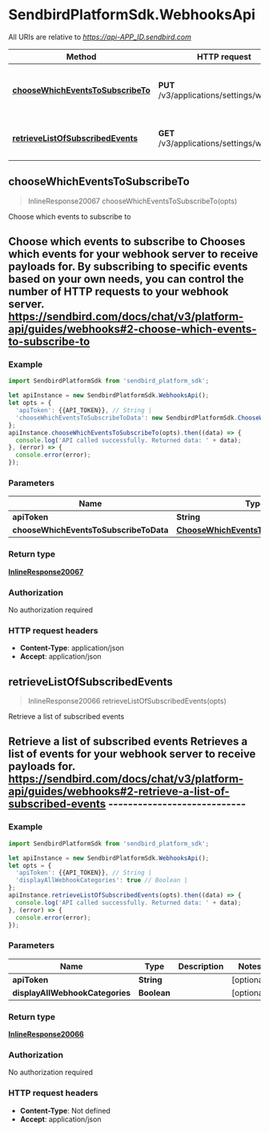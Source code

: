 # SendbirdPlatformSdk.WebhooksApi

All URIs are relative to *https://api-APP_ID.sendbird.com*

Method | HTTP request | Description
------------- | ------------- | -------------
[**chooseWhichEventsToSubscribeTo**](WebhooksApi.md#chooseWhichEventsToSubscribeTo) | **PUT** /v3/applications/settings/webhook | Choose which events to subscribe to
[**retrieveListOfSubscribedEvents**](WebhooksApi.md#retrieveListOfSubscribedEvents) | **GET** /v3/applications/settings/webhook | Retrieve a list of subscribed events



## chooseWhichEventsToSubscribeTo

> InlineResponse20067 chooseWhichEventsToSubscribeTo(opts)

Choose which events to subscribe to

## Choose which events to subscribe to  Chooses which events for your webhook server to receive payloads for. By subscribing to specific events based on your own needs, you can control the number of HTTP requests to your webhook server.  https://sendbird.com/docs/chat/v3/platform-api/guides/webhooks#2-choose-which-events-to-subscribe-to

### Example

```javascript
import SendbirdPlatformSdk from 'sendbird_platform_sdk';

let apiInstance = new SendbirdPlatformSdk.WebhooksApi();
let opts = {
  'apiToken': {{API_TOKEN}}, // String | 
  'chooseWhichEventsToSubscribeToData': new SendbirdPlatformSdk.ChooseWhichEventsToSubscribeToData() // ChooseWhichEventsToSubscribeToData | 
};
apiInstance.chooseWhichEventsToSubscribeTo(opts).then((data) => {
  console.log('API called successfully. Returned data: ' + data);
}, (error) => {
  console.error(error);
});

```

### Parameters


Name | Type | Description  | Notes
------------- | ------------- | ------------- | -------------
 **apiToken** | **String**|  | [optional] 
 **chooseWhichEventsToSubscribeToData** | [**ChooseWhichEventsToSubscribeToData**](ChooseWhichEventsToSubscribeToData.md)|  | [optional] 

### Return type

[**InlineResponse20067**](InlineResponse20067.md)

### Authorization

No authorization required

### HTTP request headers

- **Content-Type**: application/json
- **Accept**: application/json


## retrieveListOfSubscribedEvents

> InlineResponse20066 retrieveListOfSubscribedEvents(opts)

Retrieve a list of subscribed events

## Retrieve a list of subscribed events  Retrieves a list of events for your webhook server to receive payloads for.  https://sendbird.com/docs/chat/v3/platform-api/guides/webhooks#2-retrieve-a-list-of-subscribed-events ----------------------------

### Example

```javascript
import SendbirdPlatformSdk from 'sendbird_platform_sdk';

let apiInstance = new SendbirdPlatformSdk.WebhooksApi();
let opts = {
  'apiToken': {{API_TOKEN}}, // String | 
  'displayAllWebhookCategories': true // Boolean | 
};
apiInstance.retrieveListOfSubscribedEvents(opts).then((data) => {
  console.log('API called successfully. Returned data: ' + data);
}, (error) => {
  console.error(error);
});

```

### Parameters


Name | Type | Description  | Notes
------------- | ------------- | ------------- | -------------
 **apiToken** | **String**|  | [optional] 
 **displayAllWebhookCategories** | **Boolean**|  | [optional] 

### Return type

[**InlineResponse20066**](InlineResponse20066.md)

### Authorization

No authorization required

### HTTP request headers

- **Content-Type**: Not defined
- **Accept**: application/json

